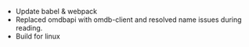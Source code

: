 * Update babel & webpack
* Replaced omdbapi with omdb-client and resolved name issues during reading.
* Build for linux